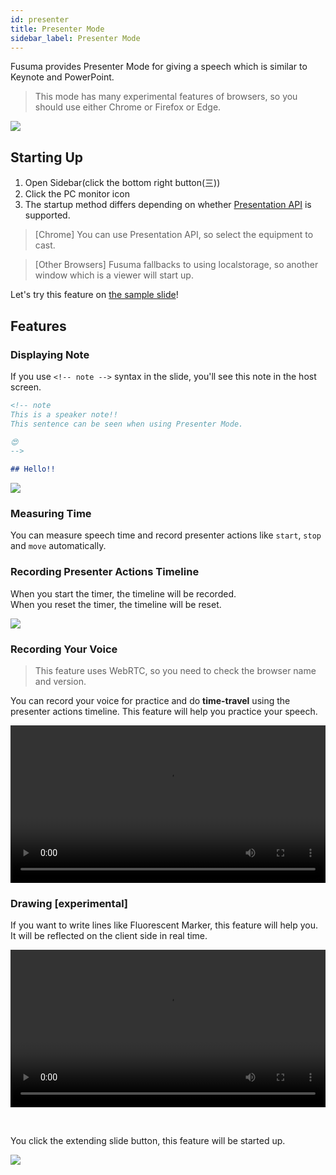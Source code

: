 ```yaml
---
id: presenter
title: Presenter Mode
sidebar_label: Presenter Mode
---
```


Fusuma provides Presenter Mode for giving a speech which is similar to Keynote and PowerPoint.

> This mode has many experimental features of browsers, so you should use either Chrome or Firefox or Edge.

![](assets/presenter-host.png)

## Starting Up

1. Open Sidebar(click the bottom right button(三))
2. Click the PC monitor icon
3. The startup method differs depending on whether [Presentation API](https://developer.mozilla.org/en-US/docs/Web/API/Presentation_API) is supported.

> [Chrome] You can use Presentation API, so select the equipment to cast.

> [Other Browsers] Fusuma fallbacks to using localstorage, so another window which is a viewer will start up.

Let's try this feature on [the sample slide](https://hiroppy.github.io/fusuma/intro/)!

## Features

### Displaying Note

If you use `<!-- note -->` syntax in the slide, you'll see this note in the host screen.

```md
<!-- note
This is a speaker note!!
This sentence can be seen when using Presenter Mode.

😍
-->

## Hello!!
```

![](assets/slide-syntax-speaker-note.png)

### Measuring Time

You can measure speech time and record presenter actions like `start`, `stop` and `move` automatically.

### Recording Presenter Actions Timeline

When you start the timer, the timeline will be recorded.  
When you reset the timer, the timeline will be reset.

![](assets/presenter-mode-timeline.png)

### Recording Your Voice

> This feature uses WebRTC, so you need to check the browser name and version.

You can record your voice for practice and do **time-travel** using the presenter actions timeline. This feature will help you practice your speech.

<!-- The base path is different between local and github pages. -->

<video src="/fusuma/docs/assets/recording.m4v" width="100%" controls></video>

### Drawing [experimental]

If you want to write lines like Fluorescent Marker, this feature will help you. It will be reflected on the client side in real time.

<!-- The base path is different between local and github pages. -->

<video src="/fusuma/docs/assets/live.m4v" width="100%" controls></video>

<br />

You click the extending slide button, this feature will be started up.

![](assets/presenter-mode-drawing-start-up.png)
